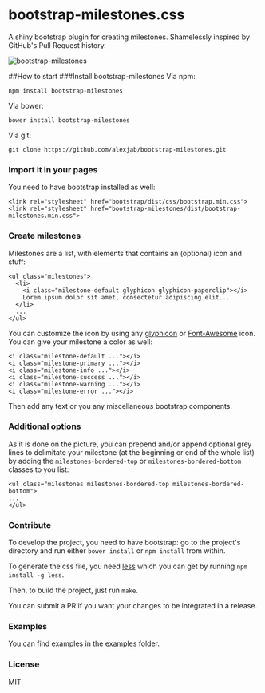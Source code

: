 # bootstrap-milestones.css

A shiny bootstrap plugin for creating milestones. Shamelessly inspired by GitHub's Pull Request history.

![bootstrap-milestones](http://i.imgur.com/fKOhVUC.png)

##How to start
###Install bootstrap-milestones
Via npm:

```
npm install bootstrap-milestones
```

Via bower:

```
bower install bootstrap-milestones
```

Via git:

```
git clone https://github.com/alexjab/bootstrap-milestones.git
```

### Import it in your pages
You need to have bootstrap installed as well:

```
<link rel="stylesheet" href="bootstrap/dist/css/bootstrap.min.css">
<link rel="stylesheet" href="bootstrap-milestones/dist/bootstrap-milestones.min.css">
```

### Create milestones
Milestones are a list, with elements that contains an (optional) icon and stuff:

```
<ul class="milestones">
  <li>
    <i class="milestone-default glyphicon glyphicon-paperclip"></i>
    Lorem ipsum dolor sit amet, consectetur adipiscing elit...
  </li>
  ...
</ul>
```

You can customize the icon by using any [glyphicon](http://getbootstrap.com/components/#glyphicons) or [Font-Awesome](http://fortawesome.github.io/Font-Awesome/icons/) icon. You can give your milestone a color as well:

```
<i class="milestone-default ..."></i>
<i class="milestone-primary ..."></i>
<i class="milestone-info ..."></i>
<i class="milestone-success ..."></i>
<i class="milestone-warning ..."></i>
<i class="milestone-error ..."></i>
```

Then add any text or you any miscellaneous bootstrap components.

### Additional options
As it is done on the picture, you can prepend and/or append optional grey lines to delimitate your milestone (at the beginning or end of the whole list) by adding the `milestones-bordered-top` or `milestones-bordered-bottom` classes to you list:

```
<ul class="milestones milestones-bordered-top milestones-bordered-bottom">
...
</ul>
```

### Contribute
To develop the project, you need to have bootstrap: go to the project's directory and run either `bower install` or `npm install` from within.

To generate the css file, you need [less](http://lesscss.org/) which you can get by running `npm install -g less`.

Then, to build the project, just run `make`.

You can submit a PR if you want your changes to be integrated in a release.

### Examples
You can find examples in the [examples](https://github.com/alexjab/bootstrap-milestones/tree/master/examples) folder.

### License
MIT
